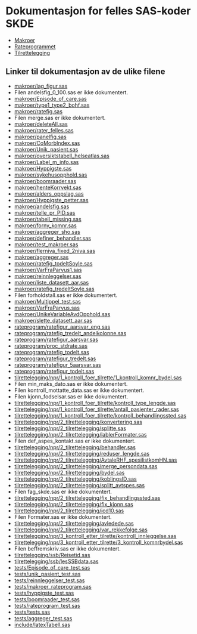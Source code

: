 # Dokumentasjon for felles SAS-koder SKDE

- [Makroer](makroer_doc)
- [Rateprogrammet](rateprogram_doc)
- [Tilrettelegging](tilrettelegging_doc)


## Linker til dokumentasjon av de ulike filene

- [makroer/lag_figur.sas](lag_figur)
- Filen andelsfig_0_100.sas er ikke dokumentert.
- [makroer/Episode_of_care.sas](Episode_of_care)
- [makroer/type1_type2_bohf.sas](type1_type2_bohf)
- [makroer/ratefig.sas](ratefig)
- Filen merge.sas er ikke dokumentert.
- [makroer/deleteAll.sas](deleteAll)
- [makroer/rater_felles.sas](rater_felles)
- [makroer/panelfig.sas](panelfig)
- [makroer/CoMorbIndex.sas](CoMorbIndex)
- [makroer/Unik_pasient.sas](Unik_pasient)
- [makroer/oversiktstabell_helseatlas.sas](oversiktstabell_helseatlas)
- [makroer/Label_m_info.sas](Label_m_info)
- [makroer/Hyppigste.sas](Hyppigste)
- [makroer/sykehusopphold.sas](sykehusopphold)
- [makroer/boomraader.sas](boomraader)
- [makroer/henteKorrvekt.sas](henteKorrvekt)
- [makroer/alders_oppslag.sas](alders_oppslag)
- [makroer/Hyppigste_petter.sas](Hyppigste_petter)
- [makroer/andelsfig.sas](andelsfig)
- [makroer/telle_pr_PID.sas](telle_pr_PID)
- [makroer/tabell_missing.sas](tabell_missing)
- [makroer/forny_komnr.sas](forny_komnr)
- [makroer/aggreger_sho.sas](aggreger_sho)
- [makroer/definer_behandler.sas](definer_behandler)
- [makroer/test_makroer.sas](test_makroer)
- [makroer/flerniva_fixed_2niva.sas](flerniva_fixed_2niva)
- [makroer/aggreger.sas](aggreger)
- [makroer/ratefig_todeltSoyle.sas](ratefig_todeltSoyle)
- [makroer/VarFraParvus1.sas](VarFraParvus1)
- [makroer/reinnleggelser.sas](reinnleggelser)
- [makroer/liste_datasett_aar.sas](liste_datasett_aar)
- [makroer/ratefig_tredeltSoyle.sas](ratefig_tredeltSoyle)
- Filen forholdstall.sas er ikke dokumentert.
- [makroer/Multippel_test.sas](Multippel_test)
- [makroer/VarFraParvus.sas](VarFraParvus)
- [makroer/UnikeVariableAvdOpphold.sas](UnikeVariableAvdOpphold)
- [makroer/slette_datasett_aar.sas](slette_datasett_aar)
- [rateprogram/ratefigur_aarsvar_eng.sas](ratefigur_aarsvar_eng)
- [rateprogram/ratefig_tredelt_andelkolonne.sas](ratefig_tredelt_andelkolonne)
- [rateprogram/ratefigur_aarsvar.sas](ratefigur_aarsvar)
- [rateprogram/proc_stdrate.sas](proc_stdrate)
- [rateprogram/ratefig_todelt.sas](ratefig_todelt)
- [rateprogram/ratefigur_tredelt.sas](ratefigur_tredelt)
- [rateprogram/ratefigur_5aarsvar.sas](ratefigur_5aarsvar)
- [rateprogram/ratefigur_todelt.sas](ratefigur_todelt)
- [tilrettelegging/npr/1_kontroll_foer_tilrette/1_kontroll_komnr_bydel.sas](1_kontroll_komnr_bydel)
- Filen min_maks_dato.sas er ikke dokumentert.
- Filen kontroll_mottatte_data.sas er ikke dokumentert.
- Filen kjonn_fodselsar.sas er ikke dokumentert.
- [tilrettelegging/npr/1_kontroll_foer_tilrette/kontroll_type_lengde.sas](kontroll_type_lengde)
- [tilrettelegging/npr/1_kontroll_foer_tilrette/antall_pasienter_rader.sas](antall_pasienter_rader)
- [tilrettelegging/npr/1_kontroll_foer_tilrette/kontroll_behandlingssted.sas](kontroll_behandlingssted)
- [tilrettelegging/npr/2_tilrettelegging/konvertering.sas](konvertering)
- [tilrettelegging/npr/2_tilrettelegging/splitte.sas](splitte)
- [tilrettelegging/npr/2_tilrettelegging/lablerFormater.sas](lablerFormater)
- Filen def_aspes_kontakt.sas er ikke dokumentert.
- [tilrettelegging/npr/2_tilrettelegging/behandler.sas](behandler)
- [tilrettelegging/npr/2_tilrettelegging/reduser_lengde.sas](reduser_lengde)
- [tilrettelegging/npr/2_tilrettelegging/AvtaleRHF_spesilistkomHN.sas](AvtaleRHF_spesilistkomHN)
- [tilrettelegging/npr/2_tilrettelegging/merge_persondata.sas](merge_persondata)
- [tilrettelegging/npr/2_tilrettelegging/bydel.sas](bydel)
- [tilrettelegging/npr/2_tilrettelegging/koblingsID.sas](koblingsID)
- [tilrettelegging/npr/2_tilrettelegging/splitt_avtspes.sas](splitt_avtspes)
- Filen fag_skde.sas er ikke dokumentert.
- [tilrettelegging/npr/2_tilrettelegging/fix_behandlingssted.sas](fix_behandlingssted)
- [tilrettelegging/npr/2_tilrettelegging/fix_kjonn.sas](fix_kjonn)
- [tilrettelegging/npr/2_tilrettelegging/icd10.sas](icd10)
- Filen Formater.sas er ikke dokumentert.
- [tilrettelegging/npr/2_tilrettelegging/avledede.sas](avledede)
- [tilrettelegging/npr/2_tilrettelegging/var_rekkefolge.sas](var_rekkefolge)
- [tilrettelegging/npr/3_kontroll_etter_tilrette/kontroll_innleggelse.sas](kontroll_innleggelse)
- [tilrettelegging/npr/3_kontroll_etter_tilrette/3_kontroll_komnrbydel.sas](3_kontroll_komnrbydel)
- Filen beffremskriv.sas er ikke dokumentert.
- [tilrettelegging/ssb/Reisetid.sas](Reisetid)
- [tilrettelegging/ssb/lesSSBdata.sas](lesSSBdata)
- [tests/Episode_of_care_test.sas](Episode_of_care_test)
- [tests/unik_pasient_test.sas](unik_pasient_test)
- [tests/reinnleggelser_test.sas](reinnleggelser_test)
- [tests/makroer_rateprogram.sas](makroer_rateprogram)
- [tests/hyppigste_test.sas](hyppigste_test)
- [tests/boomraader_test.sas](boomraader_test)
- [tests/rateprogram_test.sas](rateprogram_test)
- [tests/tests.sas](tests)
- [tests/aggreger_test.sas](aggreger_test)
- [include/latexTabell.sas](latexTabell)
